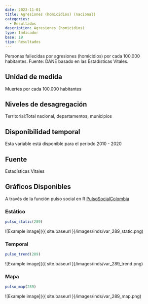 ```yaml
---
date: 2023-11-01
title: Agresiones (homicidios) (nacional)
categories:
  - Resultados
description: Agresiones (homicidios)
type: Indicador
base: 19
tipo: Resultados
--- 
```


Personas fallecidas por agresiones (homicidios) por cada 100.000 habitantes.
Fuente: DANE basado en las Estadísticas Vitales.

## Unidad de medida
Muertes por cada 100.000 habitantes

## Niveles de desagregación
Territorial:Total nacional, departamentos, municipios

## Disponibilidad temporal
Esta variable está disponible para el periodo 2010 - 2020

## Fuente
Estadísticas Vitales

## Gráficos Disponibles

A través de la función pulso social en R [PulsoSocialColombia](https://github.com/pulsosocialcolombia/PulsoSocialColombia)

### Estático

``` R
pulso_static(289)
```

![Example image]({{ site.baseurl }}/images/inds/var_289_static.png)

### Temporal

``` R
pulso_trend(289)
```

![Example image]({{ site.baseurl }}/images/inds/var_289_trend.png)

### Mapa

``` R
pulso_map(289)
```

![Example image]({{ site.baseurl }}/images/inds/var_289_map.png)